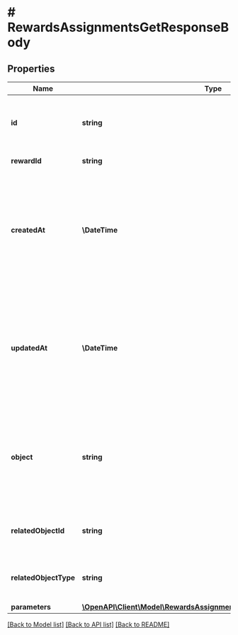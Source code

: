 # # RewardsAssignmentsGetResponseBody

## Properties

Name | Type | Description | Notes
------------ | ------------- | ------------- | -------------
**id** | **string** | Unique reward assignment ID, assigned by Voucherify. | [optional]
**rewardId** | **string** | Associated reward ID. | [optional]
**createdAt** | **\DateTime** | Timestamp representing the date and time when the reward assignment was created. The value is shown in the ISO 8601 format. | [optional]
**updatedAt** | **\DateTime** | Timestamp representing the date and time when the reward assignment was updated. The value is shown in the ISO 8601 format. | [optional]
**object** | **string** | The type of the object represented by the JSON. This object stores information about the reward assignment. | [optional] [default to 'reward_assignment']
**relatedObjectId** | **string** | Related object ID to which the reward was assigned. | [optional]
**relatedObjectType** | **string** | Related object type to which the reward was assigned. | [optional] [default to 'campaign']
**parameters** | [**\OpenAPI\Client\Model\RewardsAssignmentsGetResponseBodyParameters**](RewardsAssignmentsGetResponseBodyParameters.md) |  | [optional]

[[Back to Model list]](../../README.md#models) [[Back to API list]](../../README.md#endpoints) [[Back to README]](../../README.md)
